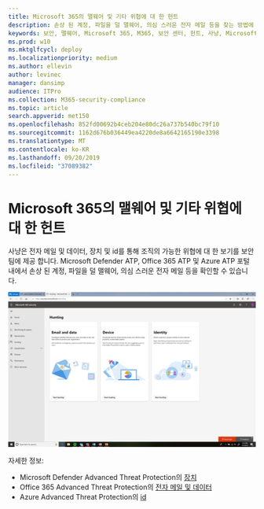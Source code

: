 ```yaml
---
title: Microsoft 365의 맬웨어 및 기타 위협에 대 한 헌트
description: 손상 된 계정, 파일을 덜 맬웨어, 의심 스러운 전자 메일 등을 찾는 방법에 대해 설명 합니다.
keywords: 보안, 맬웨어, Microsoft 365, M365, 보안 센터, 헌트, 사냥, Microsoft Defender ATP, Office 365 ATP, Azure ATP
ms.prod: w10
ms.mktglfcycl: deploy
ms.localizationpriority: medium
ms.author: ellevin
author: levinec
manager: dansimp
audience: ITPro
ms.collection: M365-security-compliance
ms.topic: article
search.appverid: met150
ms.openlocfilehash: 852fd00692b4ceb204e80dc26a737b540bc79f10
ms.sourcegitcommit: 1162d676b036449ea4220de8a6642165190e3398
ms.translationtype: MT
ms.contentlocale: ko-KR
ms.lasthandoff: 09/20/2019
ms.locfileid: "37089382"
---
```

# <a name="hunt-for-malware-and-other-threats-in-microsoft-365"></a>Microsoft 365의 맬웨어 및 기타 위협에 대 한 헌트

사냥은 전자 메일 및 데이터, 장치 및 id를 통해 조직의 가능한 위협에 대 한 보기를 보안 팀에 제공 합니다. Microsoft Defender ATP, Office 365 ATP 및 Azure ATP 포털 내에서 손상 된 계정, 파일을 덜 맬웨어, 의심 스러운 전자 메일 등을 확인할 수 있습니다.

![사냥 페이지](../media/security-docs/hunt.png)

자세한 정보:

* Microsoft Defender Advanced Threat Protection의 [장치](https://docs.microsoft.com/windows/security/threat-protection/microsoft-defender-atp/advanced-hunting)
* Office 365 Advanced Threat Protection의 [전자 메일 및 데이터](https://docs.microsoft.com/en-us/office365/securitycompliance/office-365-atp)
* Azure Advanced Threat Protection의 [id](https://docs.microsoft.com/en-us/azure-advanced-threat-protection/investigate-a-user)
